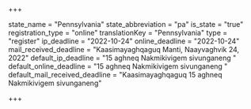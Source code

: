 +++

state_name = "Pennsylvania"
state_abbreviation = "pa"
is_state = "true"
registration_type = "online"
translationKey = "Pennsylvania"
type = "register"
ip_deadline = "2022-10-24"
online_deadline = "2022-10-24"
mail_received_deadline = "Kaasimayaghqaguq Manti, Naayvaghvik 24, 2022"
default_ip_deadline = "15 aghneq Nakmikivigem sivunganeng "
default_online_deadline = "15 aghneq Nakmikivigem sivunganeng "
default_mail_received_deadline = "Kaasimayaghqaguq 15 aghneq Nakmikivigem sivunganeng"

+++
